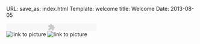 ﻿URL: 
save_as: index.html
Template: welcome
title: Welcome
Date: 2013-08-05

<!-- 背景音乐设置 -->
<!-- 下面的mp3=需与pelicanconf的static配合 -->
<div class="player">
<object  type="application/x-shockwave-flash" data="/theme/dewplayer-rect.swf" width="240" height="20" id="dewplayer" name="dewplayer">
    <param name="wmode" value="transparent" />
	<param name="movie" value="/theme/dewplayer-rect.swf" />
    <param name="flashvars" value="mp3=
    https://dl.dropboxusercontent.com/u/108623753/music/hello_saferide-long_lost_penpal.mp3|
    https://dl.dropboxusercontent.com/u/108623753/music/tour.mp3|
    https://dl.dropboxusercontent.com/u/108623753/music/tiankongzhic.mp3|
    /static/music/tour.mp3&amp;autostart=0&amp;autoreplay=1&amp;showtime=1&amp;nopointer=1&amp;randomplay=1&amp;volume=50" /> 
</object>
</div>

<!-- 幻灯片设置 -->
<div id="maximage">
<img alt="link to picture" src="static/images/welcome/life.jpg" />
<img alt="link to picture" src="static/images/welcome/school_road_color.jpg" />
</div>

